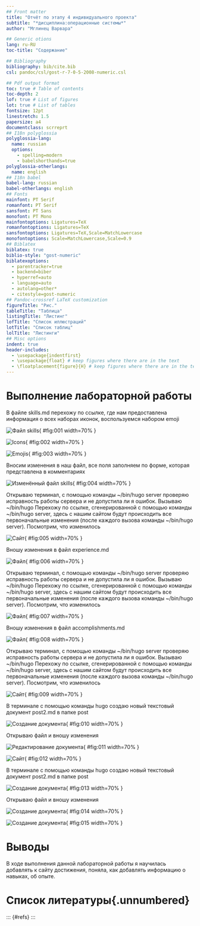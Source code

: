 ```yaml
---
## Front matter
title: "Отчёт по этапу 4 индивидуального проекта"
subtitle: "*дисциплина:операционные системы*"
author: "Мглинец Варвара"

## Generic otions
lang: ru-RU
toc-title: "Содержание"

## Bibliography
bibliography: bib/cite.bib
csl: pandoc/csl/gost-r-7-0-5-2008-numeric.csl

## Pdf output format
toc: true # Table of contents
toc-depth: 2
lof: true # List of figures
lot: true # List of tables
fontsize: 12pt
linestretch: 1.5
papersize: a4
documentclass: scrreprt
## I18n polyglossia
polyglossia-lang:
  name: russian
  options:
	- spelling=modern
	- babelshorthands=true
polyglossia-otherlangs:
  name: english
## I18n babel
babel-lang: russian
babel-otherlangs: english
## Fonts
mainfont: PT Serif
romanfont: PT Serif
sansfont: PT Sans
monofont: PT Mono
mainfontoptions: Ligatures=TeX
romanfontoptions: Ligatures=TeX
sansfontoptions: Ligatures=TeX,Scale=MatchLowercase
monofontoptions: Scale=MatchLowercase,Scale=0.9
## Biblatex
biblatex: true
biblio-style: "gost-numeric"
biblatexoptions:
  - parentracker=true
  - backend=biber
  - hyperref=auto
  - language=auto
  - autolang=other*
  - citestyle=gost-numeric
## Pandoc-crossref LaTeX customization
figureTitle: "Рис."
tableTitle: "Таблица"
listingTitle: "Листинг"
lofTitle: "Список иллюстраций"
lotTitle: "Список таблиц"
lolTitle: "Листинги"
## Misc options
indent: true
header-includes:
  - \usepackage{indentfirst}
  - \usepackage{float} # keep figures where there are in the text
  - \floatplacement{figure}{H} # keep figures where there are in the text
---
```



# Выполнение лабораторной работы

В файле skills.md перехожу по ссылке, где нам предоставлена информация о
всех наборах иконок, воспользуемся набором emoji

![Файл skills](image/index.jpg){ #fig:001 width=70% }

![Icons](image/g.jpg){ #fig:002 width=70% }

![Emojis](image/o.jpg){ #fig:003 width=70% }

Вносим изменения в наш файл, все поля заполняем по форме, которая представлена в комментариях 

![Изменённый файл skills](image/index.jpg){ #fig:004 width=70% }

Открываю терминал, с помощью команды ~/bin/hugo server проверяю исправность работы сервера и не допустила ли я ошибок. Вызываю ~/bin/hugo
Перехожу по ссылке, сгенерированной с помощью команды ~/bin/hugo server,
здесь с нашим сайтом будут происходить все первоначальные изменения (после
каждого вызова команды ~/bin/hugo server). Посмотрим, что изменилось

![Сайт](image/2.jpg){ #fig:005 width=70% }

Вношу изменения в файл experience.md

![Файл](image/6.jpg){ #fig:006 width=70% }

Открываю терминал, с помощью команды ~/bin/hugo server проверяю исправность работы сервера и не допустила ли я ошибок. Вызываю ~/bin/hugo
Перехожу по ссылке, сгенерированной с помощью команды ~/bin/hugo server,
здесь с нашим сайтом будут происходить все первоначальные изменения (после
каждого вызова команды ~/bin/hugo server). Посмотрим, что изменилось

![Файл](image/7.jpg){ #fig:007 width=70% }

Вношу изменения в файл accomplishments.md 

![Файл](image/4.jpg){ #fig:008 width=70% }

Открываю терминал, с помощью команды ~/bin/hugo server проверяю исправность работы сервера и не допустила ли я ошибок. Вызываю ~/bin/hugo
Перехожу по ссылке, сгенерированной с помощью команды ~/bin/hugo server,
здесь с нашим сайтом будут происходить все первоначальные изменения (после
каждого вызова команды ~/bin/hugo server). Посмотрим, что изменилось

![Сайт](image/5.jpg){ #fig:009 width=70% }

В терминале с помощью команды hugo создаю новый текстовый документ post2.md в папке post

![Создание документа](image/8.jpg){ #fig:010 width=70% }

Открываю файл и вношу изменения

![Редактирование документа](image/9.jpg){ #fig:011 width=70% }

![Сайт](image/13.jpg){ #fig:012 width=70% }

В терминале с помощью команды hugo создаю новый текстовый документ post2.md в папке post

![Создание документа](image/11.jpg){ #fig:013 width=70% }

Открываю файл и вношу изменения

![Создание документа](image/10.jpg){ #fig:014 width=70% }

![Создание документа](image/12.jpg){ #fig:015 width=70% }


# Выводы

В ходе выполнения данной лабораторной работы я научилась добавлять к сайту
достижения, поняла, как добавлять информацию о навыках, об опыте.

# Список литературы{.unnumbered}

::: {#refs}
:::
